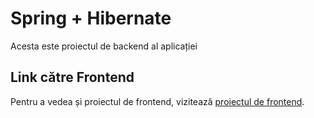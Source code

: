 # Spring + Hibernate
Acesta este proiectul de backend al aplicației

## Link către Frontend
Pentru a vedea și proiectul de frontend, vizitează [proiectul de frontend](https://github.com/DorelCristian/react-app).
